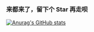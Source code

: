 ### **来都来了，留下个 Star 再走呗**

[![Anurag's GitHub stats](https://github-readme-stats.vercel.app/api?username=xgbnl&show_icons=true&theme=dark)](https://github.com/anuraghazra/github-readme-stats)
